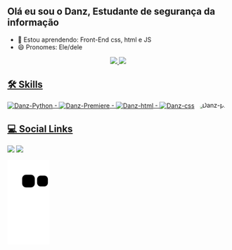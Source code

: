 ## Olá eu sou o Danz, Estudante de segurança da informação
<!--

- 🔭 I’m currently working on ...

- 👯 I’m looking to collaborate on ...
- 🤔 I’m looking for help with ...
- 💬 Ask me about ...
- 📫 How to reach me: ...

- ⚡ Fun fact: ...


<img align="center" alt="Danz-Php" height="30" width="40" src="https://cdn.jsdelivr.net/gh/devicons/devicon/icons/php/php-original.svg"  
-->

- 🌱 Estou aprendendo: Front-End css, html e JS
- 😄 Pronomes: Ele/dele

<div align="center">
  <a href="https://github.com/Danz-Souza">
  <img height="180em" src="https://github-readme-stats.vercel.app/api?username=Danz-Souza&show_icons=true&theme=dracula&include_all_commits=true&count_private=true"/>
  <img height="180em" src="https://github-readme-stats.vercel.app/api/top-langs/?username=Danz-Souza&layout=compact&langs_count=7&theme=dracula"/>

</div> 

## 🛠   Skills
  
<img align="center" alt="Danz-Python" height="30" width="40" src="https://cdn.jsdelivr.net/gh/devicons/devicon/icons/python/python-original.svg">
-
<img align="center" alt="Danz-Premiere" height="30" width="40" src="https://cdn.jsdelivr.net/gh/devicons/devicon/icons/premierepro/premierepro-original.svg">
-
<img align="center" alt="Danz-html" height="30" width="40" src="https://cdn.jsdelivr.net/gh/devicons/devicon/icons/html5/html5-original.svg" />
-
<img align="center" alt="Danz-css" height="30" width="40" src="https://cdn.jsdelivr.net/gh/devicons/devicon/icons/css3/css3-original.svg" />
  
  
  <img align="right" alt="Danz-pic" height="150" style="border-radius:50px;" src="https://cdn.discordapp.com/attachments/804080791184736309/935170038976110652/Danz.gif">
</div>
 
## 💻   Social Links

<div>
  <a href="https://www.linkedin.com/in/danzsouza/" target="_blank"><img src="https://img.shields.io/badge/-LinkedIn-%230077B5?style=for-the-badge&logo=linkedin&logoColor=white" target="_blank"></a> 
  <a href="https://danzsouza.medium.com" target="_blank"><img src="https://img.shields.io/badge/Medium-12100E?style=for-the-badge&logo=medium&logoColor=white" target="_blank"></a> 

  
![Snake animation](https://github.com/Danz-Souza/Danz-Souza/blob/output/github-contribution-grid-snake.svg)  
</div>
